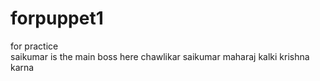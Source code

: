 # forpuppet1
for practice 
<br>
saikumar is the main boss here 
chawlikar saikumar maharaj 
kalki krishna karna 


